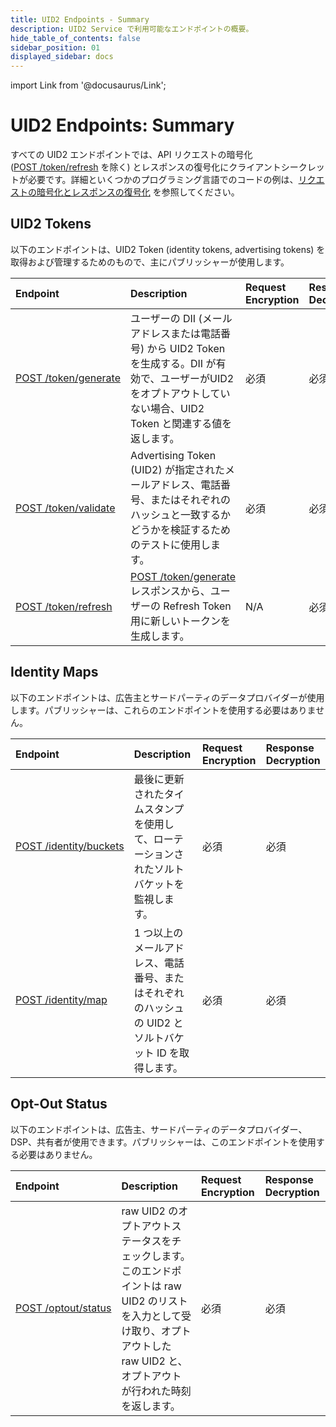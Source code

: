 ```yaml
---
title: UID2 Endpoints - Summary
description: UID2 Service で利用可能なエンドポイントの概要。
hide_table_of_contents: false
sidebar_position: 01
displayed_sidebar: docs
---
```


import Link from '@docusaurus/Link';

# UID2 Endpoints: Summary

すべての UID2 エンドポイントでは、API リクエストの暗号化([POST&nbsp;/token/refresh](post-token-refresh.md) を除く) とレスポンスの復号化にクライアントシークレットが必要です。詳細といくつかのプログラミング言語でのコードの例は、[リクエストの暗号化とレスポンスの復号化](../getting-started/gs-encryption-decryption.md) を参照してください。

## UID2 Tokens

以下のエンドポイントは、UID2 Token (identity tokens, advertising tokens) を取得および管理するためのもので、主にパブリッシャーが使用します。

| Endpoint | Description | Request Encryption | Response Decryption |
| :--- | :--- | :--- | :--- |
| [POST&nbsp;/token/generate](post-token-generate.md) | ユーザーの <Link href="../ref-info/glossary-uid#gl-dii">DII</Link> (メールアドレスまたは電話番号) から UID2 Token を生成する。DII が有効で、ユーザーがUID2をオプトアウトしていない場合、UID2 Token と関連する値を返します。 | 必須 | 必須 |
| [POST&nbsp;/token/validate](post-token-validate.md) | Advertising Token (UID2) が指定されたメールアドレス、電話番号、またはそれぞれのハッシュと一致するかどうかを検証するためのテストに使用します。 | 必須 | 必須 |
| [POST&nbsp;/token/refresh](post-token-refresh.md) | [POST&nbsp;/token/generate](./post-token-generate.md) レスポンスから、ユーザーの Refresh Token 用に新しいトークンを生成します。 | N/A | 必須 |

## Identity Maps

以下のエンドポイントは、広告主とサードパーティのデータプロバイダーが使用します。パブリッシャーは、これらのエンドポイントを使用する必要はありません。

| Endpoint | Description | Request Encryption | Response Decryption |
| :--- | :--- | :--- | :--- |
| [POST&nbsp;/identity/buckets](post-identity-buckets.md) | 最後に更新されたタイムスタンプを使用して、ローテーションされたソルトバケットを監視します。 | 必須 | 必須 |
| [POST&nbsp;/identity/map](post-identity-map.md) | 1 つ以上のメールアドレス、電話番号、またはそれぞれのハッシュの UID2 とソルトバケット ID を取得します。 | 必須 | 必須 |

## Opt-Out Status

以下のエンドポイントは、広告主、サードパーティのデータプロバイダー、DSP、共有者が使用できます。パブリッシャーは、このエンドポイントを使用する必要はありません。

| Endpoint | Description | Request Encryption | Response Decryption |
| :--- | :--- | :--- | :--- |
| [POST&nbsp;/optout/status](post-optout-status.md) | raw UID2 のオプトアウトステータスをチェックします。このエンドポイントは raw UID2 のリストを入力として受け取り、オプトアウトした raw UID2 と、オプトアウトが行われた時刻を返します。 | 必須 | 必須 |
